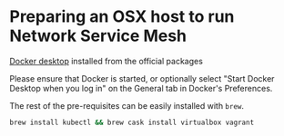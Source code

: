 # Preparing an OSX host to run Network Service Mesh


[Docker desktop](https://www.docker.com/products/docker-desktop) installed from the official packages

Please ensure that Docker is started, or optionally select "Start Docker Desktop when you log in" on the General tab in Docker's Preferences.

The rest of the pre-requisites can be easily installed with `brew`.

```bash
brew install kubectl && brew cask install virtualbox vagrant
```
